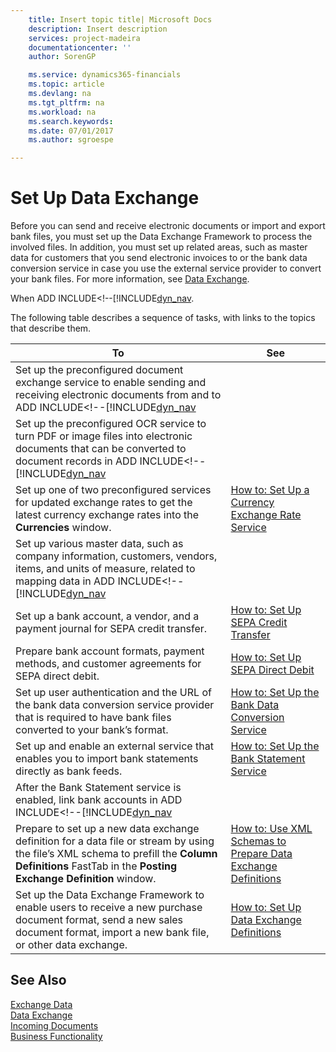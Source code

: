 ```yaml
---
    title: Insert topic title| Microsoft Docs
    description: Insert description
    services: project-madeira
    documentationcenter: ''
    author: SorenGP

    ms.service: dynamics365-financials
    ms.topic: article
    ms.devlang: na
    ms.tgt_pltfrm: na
    ms.workload: na
    ms.search.keywords:
    ms.date: 07/01/2017
    ms.author: sgroespe

---
```

# Set Up Data Exchange
Before you can send and receive electronic documents or import and export bank files, you must set up the Data Exchange Framework to process the involved files. In addition, you must set up related areas, such as master data for customers that you send electronic invoices to or the bank data conversion service in case you use the external service provider to convert your bank files. For more information, see [Data Exchange](../data-exchange.md).  
  
 When ADD INCLUDE<!--[!INCLUDE[dyn_nav](includes/exchange-data.md).  
  
 The following table describes a sequence of tasks, with links to the topics that describe them.  
  
|**To**|**See**|  
|------------|-------------|  
|Set up the preconfigured document exchange service to enable sending and receiving electronic documents from and to ADD INCLUDE<!--[!INCLUDE[dyn_nav](includes/how-to-set-up-a-document-exchange-service.md)|  
|Set up the preconfigured OCR service to turn PDF or image files into electronic documents that can be converted to document records in ADD INCLUDE<!--[!INCLUDE[dyn_nav](includes/how-to-set-up-an-ocr-service.md)|  
|Set up one of two preconfigured services for updated exchange rates to get the latest currency exchange rates into the **Currencies** window.|[How to: Set Up a Currency Exchange Rate Service](../how-to-set-up-a-currency-exchange-rate-service.md)|  
|Set up various master data, such as company information, customers, vendors, items, and units of measure, related to mapping data in ADD INCLUDE<!--[!INCLUDE[dyn_nav](includes/how-to-set-up-electronic-document-sending-and-receiving.md)|  
|Set up a bank account, a vendor, and a payment journal for SEPA credit transfer.|[How to: Set Up SEPA Credit Transfer](../how-to-set-up-sepa-credit-transfer.md)|  
|Prepare bank account formats, payment methods, and customer agreements for SEPA direct debit.|[How to: Set Up SEPA Direct Debit](../how-to-set-up-sepa-direct-debit.md)|  
|Set up user authentication and the URL of the bank data conversion service provider that is required to have bank files converted to your bank’s format.|[How to: Set Up the Bank Data Conversion Service](../how-to-set-up-the-bank-data-conversion-service.md)|  
|Set up and enable an external service that enables you to import bank statements directly as bank feeds.|[How to: Set Up the Bank Statement Service](../how-to-set-up-the-bank-statement-service.md)|  
|After the Bank Statement service is enabled, link bank accounts in ADD INCLUDE<!--[!INCLUDE[dyn_nav](includes/how-to-link-bank-accounts-to-online-bank-accounts.md)|  
|Prepare to set up a new data exchange definition for a data file or stream by using the file’s XML schema to prefill the **Column Definitions** FastTab in the **Posting Exchange Definition** window.|[How to: Use XML Schemas to Prepare Data Exchange Definitions](../how-to-use-xml-schemas-to-prepare-data-exchange-definitions.md)|  
|Set up the Data Exchange Framework to enable users to receive a new purchase document format, send a new sales document format, import a new bank file, or other data exchange.|[How to: Set Up Data Exchange Definitions](../how-to-set-up-data-exchange-definitions.md)|  
  
## See Also  
 [Exchange Data](../exchange-data.md)   
 [Data Exchange](../data-exchange.md)   
 [Incoming Documents](../incoming-documents.md)   
 [Business Functionality](../Business%20Functionality.md)